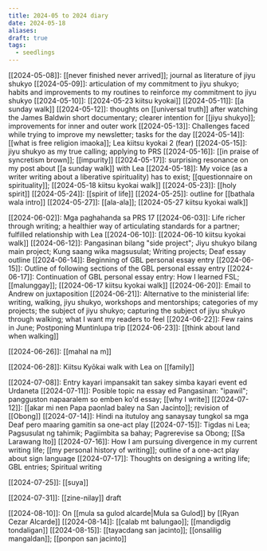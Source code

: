 ```yaml
---
title: 2024-05 to 2024 diary
date: 2024-05-18
aliases: 
draft: true
tags:
  - seedlings
---
```

[[2024-05-08]]: [[never finished never arrived]]; journal as literature of jiyu shukyo
[[2024-05-09]]: articulation of my commitment to jiyu shukyo; habits and improvements to my routines to reinforce my commitment to jiyu shukyo
[[2024-05-10]]: [[2024-05-23 kiitsu kyokai]]
[[2024-05-11]]: [[a sunday walk]]
[[2024-05-12]]: thoughts on [[universal truth]] after watching the James Baldwin short documentary; clearer intention for [[jiyu shukyo]]; improvements for inner and outer work
[[2024-05-13]]: Challenges faced while trying to improve my newsletter; tasks for the day
[[2024-05-14]]: [[what is free religion imaoka]]; Lea kiitsu kyokai 2 (fear)
[[2024-05-15]]: jiyu shukyo as my true calling; applying to PRS
[[2024-05-16]]: [[in praise of syncretism brown]]; [[impurity]]
[[2024-05-17]]: surprising resonance on my post about [[a sunday walk]] with Lea
[[2024-05-18]]: My voice (as a writer writing about a liberative spirituality) has to exist; [[questionnaire on spirituality]]; [[2024-05-18 kiitsu kyokai walk]]
[[2024-05-23]]: [[holy spirit]]
[[2024-05-24]]: [[spirit of life]]
[[2024-05-25]]: outline for [[bathala wala intro]]
[[2024-05-27]]: [[ala-ala]]; [[2024-05-27 kiitsu kyokai walk]]

[[2024-06-02]]: Mga paghahanda sa PRS 17
[[2024-06-03]]: Life richer through writing; a healthier way of articulating standards for a partner; fulfilled relationship with Lea
[[2024-06-10]]: [[2024-06-10 kiitsu kyokai walk]]
[[2024-06-12]]: Pangasinan bilang "side project"; Jiyu shukyo bilang main project; Kung saang wika magsusulat; Writing projects; Deaf essay outline
[[2024-06-14]]: Beginning of GBL personal essay entry
[[2024-06-15]]: Outline of following sections of the GBL personal essay entry
[[2024-06-17]]: Continuation of GBL personal essay entry: How I learned FSL; [[malunggay]]; [[2024-06-17 kiitsu kyokai walk]]
[[2024-06-20]]: Email to Andrew on juxtaposition
[[2024-06-21]]: Alternative to the ministerial life: writing, walking, jiyu shukyo, workshops and mentorships; categories of my projects; the subject of jiyu shukyo; capturing the subject of jiyu shukyo through walking; what I want my readers to feel
[[2024-06-22]]: Few rains in June; Postponing Muntinlupa trip
[[2024-06-23]]: [[think about land when walking]]

[[2024-06-26]]: [[mahal na m]]

[[2024-06-28]]: Kiitsu Kyōkai walk with Lea on [[family]]

[[2024-07-08]]: Entry kayari impansakit tan sakey simba kayari event ed Urdaneta
[[2024-07-11]]: Posible topic na essay ed Pangasinan: "ipawil"; pangguston napaaralem so emben ko'd essay; [[why I write]]
[[2024-07-12]]: [[akar mi nen Papa paonlad baley na San Jacinto]]; revision of [[Obong]]
[[2024-07-14]]: Hindi na itutuloy ang sanaysay tungkol sa mga Deaf pero maaring gamitin sa one-act play
[[2024-07-15]]: Tigdas ni Lea; Pagsusulat ng tahimik; Pagiimbita sa bahay; Pagrerevise sa Obong; [[Sa Larawang Ito]]
[[2024-07-16]]: How I am pursuing divergence in my current writing life; [[my personal history of writing]]; outline of a one-act play about sign language
[[2024-07-17]]: Thoughts on designing a writing life; GBL entries; Spiritual writing

[[2024-07-25]]: [[suya]]

[[2024-07-31]]: [[zine-nilay]] draft

[[2024-08-10]]: On [[mula sa gulod alcarde|Mula sa Gulod]] by [[Ryan Cezar Alcarde]]
[[2024-08-14]]: [[calab mt balungao]]; [[mandigdig tondaligan]]
[[2024-08-15]]: [[tayacdang san jacinto]]; [[onsalilig mangaldan]]; [[ponpon san jacinto]]